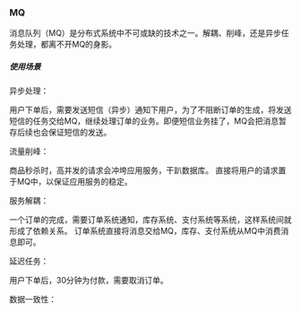 ### MQ

消息队列（MQ）是分布式系统中不可或缺的技术之一。解耦、削峰，还是异步任务处理，都离不开MQ的身影。

##### 使用场景

异步处理：

用户下单后，需要发送短信（异步）通知下用户，为了不阻断订单的生成，将发送短信的任务交给MQ，继续处理订单的业务。即便短信业务挂了，MQ会把消息暂存后续也会保证短信的发送。

流量削峰：

商品秒杀时，高并发的请求会冲垮应用服务，干趴数据库。
直接将用户的请求置于MQ中，以保证应用服务的稳定。

服务解耦：

一个订单的完成，需要订单系统通知，库存系统、支付系统等系统，这样系统间就形成了依赖关系。
订单系统直接将消息交给MQ，库存、支付系统从MQ中消费消息即可。

延迟任务：

用户下单后，30分钟为付款，需要取消订单。

数据一致性：

